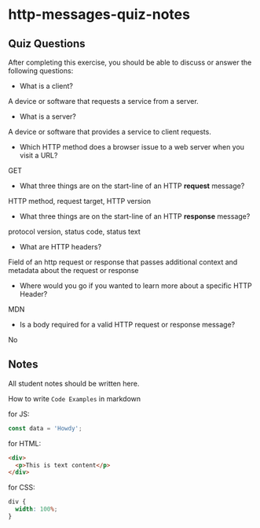# http-messages-quiz-notes

## Quiz Questions

After completing this exercise, you should be able to discuss or answer the following questions:

- What is a client?

A device or software that requests a service from a server.

- What is a server?

A device or software that provides a service to client requests.

- Which HTTP method does a browser issue to a web server when you visit a URL?

GET

- What three things are on the start-line of an HTTP **request** message?

HTTP method, request target, HTTP version

- What three things are on the start-line of an HTTP **response** message?

protocol version, status code, status text

- What are HTTP headers?

Field of an http request or response that passes additional context and metadata about the request or response

- Where would you go if you wanted to learn more about a specific HTTP Header?

MDN

- Is a body required for a valid HTTP request or response message?

No

## Notes

All student notes should be written here.

How to write `Code Examples` in markdown

for JS:

```javascript
const data = 'Howdy';
```

for HTML:

```html
<div>
  <p>This is text content</p>
</div>
```

for CSS:

```css
div {
  width: 100%;
}
```
